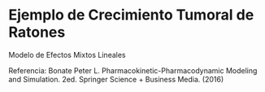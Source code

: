 # Ejemplo de Crecimiento Tumoral de Ratones
Modelo de Efectos Mixtos Lineales

Referencia: Bonate Peter L. Pharmacokinetic-Pharmacodynamic Modeling and Simulation. 2ed. Springer Science + Business Media. (2016)
